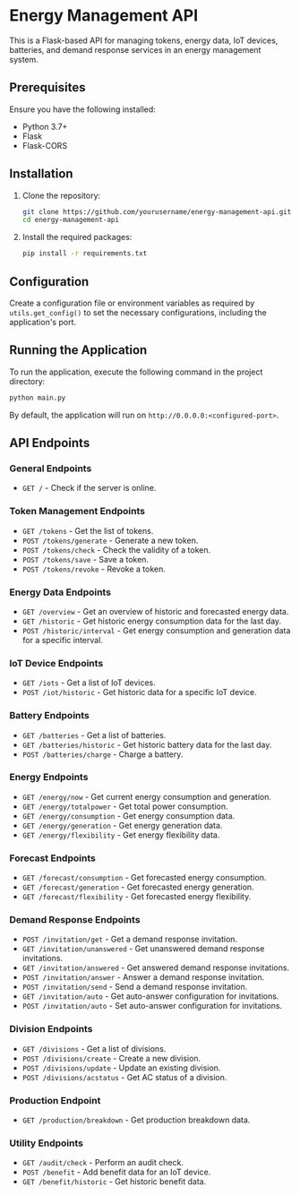 # Energy Management API

This is a Flask-based API for managing tokens, energy data, IoT devices, batteries, and demand response services in an energy management system.

## Prerequisites

Ensure you have the following installed:

- Python 3.7+
- Flask
- Flask-CORS

## Installation

1. Clone the repository:

   ```bash
   git clone https://github.com/yourusername/energy-management-api.git
   cd energy-management-api
   ```

2. Install the required packages:

   ```bash
   pip install -r requirements.txt
   ```

## Configuration

Create a configuration file or environment variables as required by `utils.get_config()` to set the necessary configurations, including the application's port.

## Running the Application

To run the application, execute the following command in the project directory:

```bash
python main.py
```

By default, the application will run on `http://0.0.0.0:<configured-port>`.

## API Endpoints

### General Endpoints

- `GET /` - Check if the server is online.

### Token Management Endpoints

- `GET /tokens` - Get the list of tokens.
- `POST /tokens/generate` - Generate a new token.
- `POST /tokens/check` - Check the validity of a token.
- `POST /tokens/save` - Save a token.
- `POST /tokens/revoke` - Revoke a token.

### Energy Data Endpoints

- `GET /overview` - Get an overview of historic and forecasted energy data.
- `GET /historic` - Get historic energy consumption data for the last day.
- `POST /historic/interval` - Get energy consumption and generation data for a specific interval.

### IoT Device Endpoints

- `GET /iots` - Get a list of IoT devices.
- `POST /iot/historic` - Get historic data for a specific IoT device.

### Battery Endpoints

- `GET /batteries` - Get a list of batteries.
- `GET /batteries/historic` - Get historic battery data for the last day.
- `POST /batteries/charge` - Charge a battery.

### Energy Endpoints

- `GET /energy/now` - Get current energy consumption and generation.
- `GET /energy/totalpower` - Get total power consumption.
- `GET /energy/consumption` - Get energy consumption data.
- `GET /energy/generation` - Get energy generation data.
- `GET /energy/flexibility` - Get energy flexibility data.

### Forecast Endpoints

- `GET /forecast/consumption` - Get forecasted energy consumption.
- `GET /forecast/generation` - Get forecasted energy generation.
- `GET /forecast/flexibility` - Get forecasted energy flexibility.

### Demand Response Endpoints

- `POST /invitation/get` - Get a demand response invitation.
- `GET /invitation/unanswered` - Get unanswered demand response invitations.
- `GET /invitation/answered` - Get answered demand response invitations.
- `POST /invitation/answer` - Answer a demand response invitation.
- `POST /invitation/send` - Send a demand response invitation.
- `GET /invitation/auto` - Get auto-answer configuration for invitations.
- `POST /invitation/auto` - Set auto-answer configuration for invitations.

### Division Endpoints

- `GET /divisions` - Get a list of divisions.
- `POST /divisions/create` - Create a new division.
- `POST /divisions/update` - Update an existing division.
- `POST /divisions/acstatus` - Get AC status of a division.

### Production Endpoint

- `GET /production/breakdown` - Get production breakdown data.

### Utility Endpoints

- `GET /audit/check` - Perform an audit check.
- `POST /benefit` - Add benefit data for an IoT device.
- `GET /benefit/historic` - Get historic benefit data.
